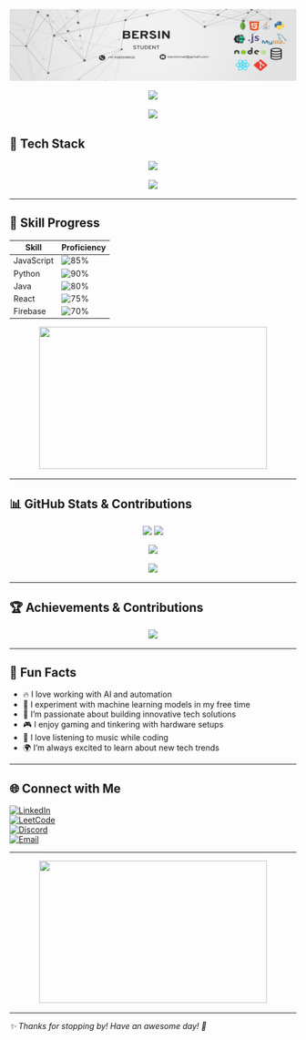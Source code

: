 ![Banner](banner.png)

<p align="center">
  <img src="https://readme-typing-svg.herokuapp.com?font=Fira+Code&size=25&duration=2000&color=F70000&center=true&vCenter=true&width=500&lines=Hi+there%2C+I'm+Bersin+S!+👋;Welcome+to+my+GitHub!+🚀" />
</p>



<p align="center">
  <img src="https://media.giphy.com/media/hvRJCLFzcasrR4ia7z/giphy.gif" width="50px"/>
</p>

## 🚀 Tech Stack

<p align="center">
  <img src="https://readme-typing-svg.herokuapp.com?font=Fira+Code&size=22&pause=1000&color=F70000&width=435&lines=ML+Engineer+%7C+Web+Developer;Backend+Enthusiast+%7C+Tech+Lover;Let's+build+something+awesome!" />
</p>

<p align="center">
  <img src="https://skillicons.dev/icons?i=java,python,javascript,nodejs,react,mongodb,firebase,github,docker,linux" />
</p>

---

## 🎯 Skill Progress

| Skill | Proficiency |
|-------|------------|
| JavaScript | ![85%](https://progress-bar.dev/85) |
| Python | ![90%](https://progress-bar.dev/90) |
| Java | ![80%](https://progress-bar.dev/80) |
| React | ![75%](https://progress-bar.dev/75) |
| Firebase | ![70%](https://progress-bar.dev/70) |

<p align="center">
  <img src="https://media.giphy.com/media/qgQUggAC3Pfv687qPC/giphy.gif" width="400" height="250"/>
</p>

---

## 📊 GitHub Stats & Contributions

<p align="center">
  <img src="https://github-readme-stats.vercel.app/api?username=bersins&show_icons=true&theme=radical&count_private=true" height="180em"/>
  <img src="https://github-readme-streak-stats.herokuapp.com/?user=bersins&theme=radical" height="180em"/>
</p>

<p align="center">
  <img src="https://github-readme-stats.vercel.app/api/top-langs/?username=bersins&layout=compact&theme=radical" height="150em"/>
</p>

<style>
  @keyframes fadeIn {
    from { opacity: 0; }
    to { opacity: 1; }
  }
  @keyframes fadeGrid {
    0% { opacity: 0; transform: scale(0.9); }
    100% { opacity: 1; transform: scale(1); }
  }
  .contribution-graph {
    animation: fadeIn 2s ease-in-out;
  }
  .contribution-grid img {
    animation: fadeGrid 1.5s ease-in-out;
  }
</style>

<p align="center" class="contribution-grid">
  <img src="https://github-readme-activity-graph.cyclic.app/graph?username=bersins&theme=radical&animate=true" />
</p>

---

## 🏆 Achievements & Contributions

<p align="center">
  <img src="https://github-profile-trophy.vercel.app/?username=bersins&theme=radical&column=6" />
</p>

---

## 🎉 Fun Facts

- 🔥 I love working with AI and automation
- 🤖 I experiment with machine learning models in my free time
- 🚀 I’m passionate about building innovative tech solutions
- 🎮 I enjoy gaming and tinkering with hardware setups
- 🎵 I love listening to music while coding
- 🌍 I’m always excited to learn about new tech trends

---

## 🌐 Connect with Me

[![LinkedIn](https://img.shields.io/badge/LinkedIn-0A66C2?style=for-the-badge&logo=linkedin&logoColor=white)](https://linkedin.com/in/bersins)  
[![LeetCode](https://img.shields.io/badge/LeetCode-FFA116?style=for-the-badge&logo=leetcode&logoColor=black)](https://leetcode.com/bersins)  
[![Discord](https://img.shields.io/badge/Discord-5865F2?style=for-the-badge&logo=discord&logoColor=white)](https://discord.com/users/bersins)  
[![Email](https://img.shields.io/badge/Email-D14836?style=for-the-badge&logo=gmail&logoColor=white)](mailto:bersins@example.com)  

---

<p align="center">
  <img src="https://github.com/bersins/bersins/raw/main/coding.gif" width="400" height="250"/>
</p>

---

_✨ Thanks for stopping by! Have an awesome day! 🚀_
